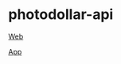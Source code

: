 # photodollar-api

[Web](https://photodollar.in/)

[App](https://play.google.com/store/apps/details?id=app.photodollar.web&hl=en_US&gl=US)
